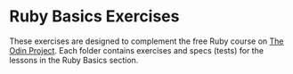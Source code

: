 # Ruby Basics Exercises

These exercises are designed to complement the free Ruby course on [The Odin
Project](https://www.theodinproject.com/paths/full-stack-ruby-on-rails/courses/ruby). Each folder contains exercises and specs (tests) for the lessons in the
Ruby Basics section.
